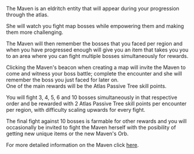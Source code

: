 The Maven is an eldritch entity that will appear during your progression through the atlas.

She will watch you fight map bosses while empowering them and making them more challenging. <br> 
 
The Maven will then remember the bosses that you faced per region and when you have progressed enough will give you an item that takes you you to an area where
you can fight multiple bosses simultaneously for rewards. <br>

Clicking the Maven's beacon when creating a map will invite the Maven to come and witness your boss battle;
complete the encounter and she will remember the boss you just faced for later on. <br> 
One of the main rewards will be the Atlas Passive Tree skill points. 
 
You will fight 3, 4, 5, 6 and 10 bosses simultaneously in that respective order and be rewarded with 2 Atlas Passive Tree skill points per encounter per region,
with difficulty scaling upwards for every fight. <br>

The final fight against 10 bosses is farmable for other rewards and you will occasionally be invited to fight the Maven herself with the posibility of getting new unique items 
or the new Maven's Orb. <br>

For more detailed information on the Maven click [here](<http://www.vhpg.com/poe-the-maven/>).